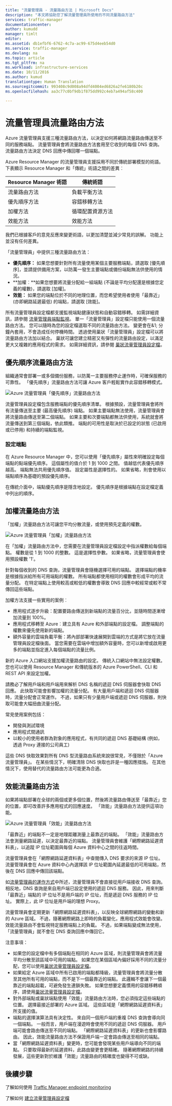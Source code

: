 ```yaml
---
title: "流量管理員 - 流量路由方法 | Microsoft Docs"
description: "本文將協助您了解流量管理員所使用的不同流量路由方法"
services: traffic-manager
documentationcenter: 
author: kumudd
manager: timlt
editor: 
ms.assetid: db1efbf6-6762-4c7a-ac99-675d4eeb54d0
ms.service: traffic-manager
ms.devlang: na
ms.topic: article
ms.tgt_pltfrm: na
ms.workload: infrastructure-services
ms.date: 10/11/2016
ms.author: kumud
translationtype: Human Translation
ms.sourcegitcommit: 993408c9d008a94dfd4004ed6826a2fe6180b20c
ms.openlocfilehash: aa3c77c0bf9db1f875dd992c4eb7a494af58c400

---
```


# <a name="traffic-manager-traffic-routing-methods"></a>流量管理員流量路由方法

Azure 流量管理員支援三種流量路由方法，以決定如何將網路流量路由傳送至不同的服務端點。 流量管理員會將流量路由方法套用至它收到的每個 DNS 查詢。 流量路由方法決定 DNS 回應中傳回哪一個端點。

Azure Resource Manager 的流量管理員支援採用不同於傳統部署模型的術語。 下表顯示 Resource Manager 和「傳統」術語之間的差異︰

| Resource Manager 術語 | 傳統術語 |
| --- | --- |
| 流量路由方法 |負載平衡方法 |
| 優先順序方法 |容錯移轉方法 |
| 加權方法 |循環配置資源方法 |
| 效能方法 |效能方法 |

我們已根據客戶的意見反應來變更術語，以更加清楚並減少常見的誤解。 功能上並沒有任何差異。

「流量管理員」中提供三種流量路由方法：

* **優先順序：** 如果您想要針對所有流量使用某個主要服務端點，請選取 [優先順序]，並請提供備用方案，以防萬一發生主要端點或備份端點無法供使用的情況。
* **加權︰**如果您想要將流量分配給一組端點 (不論是平均分配還是根據您定義的權數)，請選取 [加權]。
* **效能：** 如果您的端點位於不同的地理位置，而您希望使用者使用「最靠近」(亦即網路延遲最低) 的端點，請選取 [效能]。

所有流量管理員設定檔都支援監視端點健康狀態和自動容錯移轉。 如需詳細資訊，請參閱 [流量管理員端點監視](traffic-manager-monitoring.md)。 單一「流量管理員」設定檔只能使用一個流量路由方法。 您可以隨時為您的設定檔選取不同的流量路由方法。 變更會在&1; 分鐘內套用，不會造成任何停機時間。 透過使用巢狀「流量管理員」設定檔可以將流量路由方法加以結合。 巢狀可讓您建立精密又有彈性的流量路由設定，以滿足更大又複雜的應用程式的需求。 如需詳細資訊，請參閱 [巢狀流量管理員設定檔](traffic-manager-nested-profiles.md)。

## <a name="priority-traffic-routing-method"></a>優先順序流量路由方法

組織通常會部署一或多個備份服務，以防萬一主要服務停止運作時，可確保服務的可靠性。 「優先順序」流量路由方法可讓 Azure 客戶輕鬆實作此容錯移轉模式。

![Azure 流量管理員「優先順序」流量路由方法][1]

流量管理員設定檔包含服務端點的優先順序清單。 根據預設，流量管理員會將所有流量傳送至主要 (最高優先順序) 端點。 如果主要端點無法使用，流量管理員會將流量路由傳送至第二個端點。 如果主要和次要端點都無法供使用，系統就會將流量傳送到第三個端點，依此類推。 端點的可用性是取決於已設定的狀態 (已啟用或已停用) 和持續的端點監視。

### <a name="configuring-endpoints"></a>設定端點

在 Azure Resource Manager 中，您可以使用「優先順序」屬性來明確設定每個端點的點端優先順序。 這個屬性的值介於 1 到 1000 之間。 值越低代表優先順序越高。 端點無法共用優先順序值。 設定屬性是選擇性的。 如果省略，則會使用以端點順序為基礎的預設優先順序。

在傳統介面中，端點優先順序是隱含地設定。 優先順序是根據端點在設定檔定義中列出的順序。

## <a name="weighted-traffic-routing-method"></a>加權流量路由方法

「加權」流量路由方法可讓您平均分散流量，或使用預先定義的權數。

![Azure 流量管理員「加權」流量路由方法][2]

在「加權」流量路由方法中，您需要在流量管理員設定檔設定中指派權數給每個端點。 權數是從 1 到 1000 的整數。 這是選擇性參數。 如果省略，流量管理員會使用預設權數 '1'。

針對每個收到的 DNS 查詢，流量管理員會隨機選擇可用的端點。 選擇端點的機率是根據指派給所有可用端點的權數。 所有端點都使用相同的權數會形成平均的流量分配。 在特定端點上使用較高或較低的權數會導致 DNS 回應中較經常或較不常傳回這些端點。

加權方法支援一些實用的案例︰

* 應用程式逐步升級：配置要路由傳送到新端點的流量百分比，並隨時間逐漸增加流量到 100%。
* 應用程式移轉至 Azure︰建立具有 Azure 和外部端點的設定檔。 調整端點的權數來優先使用新的端點。
* 額外容量的雲端負載平衡：將內部部署快速展開到雲端的方式是將它放在流量管理員設定檔後面。 當您需要在雲端中增加額外容量時，您可以新增或啟用更多的端點並指定進入每個端點的流量比例。

新的 Azure 入口網站支援加權流量路由的設定。 傳統入口網站中無法設定權數。 您也可以使用 Resource Manager 和傳統版本的 Azure PowerShell、CLI 和 REST API 來設定加權。

請務必了解用戶端和用戶端用來解析 DNS 名稱的遞迴 DNS 伺服器會快取 DNS 回應。 此快取可能會影響加權的流量分配。 有大量用戶端和遞迴 DNS 伺服器時，流量分配會正常運作。 不過，如果只有少量用戶端或遞迴 DNS 伺服器，則快取可能會大幅扭曲流量分配。

常見使用案例包括：

* 開發與測試環境
* 應用程式間通訊
* 以較小的使用者群為對象的應用程式，有共同的遞迴 DNS 基礎結構 (例如，透過 Proxy 連接的公司員工)

這些 DNS 快取效果對所有 DNS 型流量路由系統來說很常見，不僅限於「Azure 流量管理員」。 在某些情況下，明確清除 DNS 快取也許是一種因應措施。 在其他情況下，使用替代的流量路由方法可能更為合適。

## <a name="performance-traffic-routing-method"></a>效能流量路由方法

如果將端點部署在全球的兩個或更多個位置，然後將流量路由傳送至「最靠近」您的位置，即可改善許多應用程式的回應速度。 「效能」流量路由方法提供這項功能。

![Azure 流量管理員「效能」流量路由方法][3]

「最靠近」的端點不一定是地理距離測量上最靠近的端點。 「效能」流量路由方法會測量網路延遲，以決定最靠近的端點。 流量管理員會維護「網際網路延遲資料表」，以追蹤 IP 位址範圍與每個 Azure 資料中心之間的往返時間。

流量管理員會在「網際網路延遲資料表」中查閱傳入 DNS 要求的來源 IP 位址。 流量管理員會在 Azure 資料中心內選擇該 IP 位址範圍內延遲最低的可用端點，然後在 DNS 回應中傳回該端點。

如[流量管理員的運作方式](traffic-manager-how-traffic-manager-works.md)中所述，流量管理員不會直接從用戶端接收 DNS 查詢。 相反地，DNS 查詢是來自用戶端已設定使用的遞迴 DNS 服務。 因此，用來判斷「最靠近」端點的 IP 位址不是用戶端的 IP 位址，而是遞迴 DNS 服務的 IP 位址。 實際上，此 IP 位址是用戶端的理想 Proxy。

流量管理員會定期更新「網際網路延遲資料表」，以反映全球網際網路的變動和新的 Azure 區域。 不過，隨著網際網路上即時的負載變化，應用程式效能會改變。 效能流量路由不會監視特定服務端點上的負載。 不過，如果端點變成無法使用，「流量管理員」就不會在 DNS 查詢回應中傳回它。

注意事項：

* 如果您的設定檔中有多個端點在相同的 Azure 區域，則流量管理員會將流量平均分散至該區域中可用的端點。 如果您在某個區域內偏好採用不同的流量分配，您可以使用[巢狀流量管理員設定檔](traffic-manager-nested-profiles.md)。
* 如果給定 Azure 區域中所有已啟用的端點都降級，流量管理員會將流量分散至其他所有可用的端點，而不是下一個最靠近的端點。 此邏輯不會讓下一個最靠近的端點超載，可避免發生連鎖失敗。 如果您想要定義慣用的容錯移轉順序，請使用[巢狀流量管理員設定檔](traffic-manager-nested-profiles.md)。
* 對外部端點或巢狀端點使用「效能」流量路由方法時，您必須指定這些端點的位置。 選擇最接近部署的 Azure 區域。 這些區域是「網際網路延遲資料表」所支援的值。
* 端點的選擇演算法具有決定性。 來自同一個用戶端的重複 DNS 查詢會導向同一個端點。 一般而言，用戶端在漫遊時會使用不同的遞迴 DNS 伺服器。 用戶端可能會路由傳送至不同的端點。 「網際網路延遲資料表」的更新也會影響路由。 因此，效能流量路由方法不保證用戶端一定會路由傳送至相同的端點。
* 當「網際網路延遲資料表」變更時，您可能會發現某些用戶端導向不同的端點。 只要取得最新的延遲資料，此路由變更會更精確。 隨著網際網路的持續發展，這些更新對於維護「效能」流量路由的精確度也變得不可或缺。

## <a name="next-steps"></a>後續步驟

了解如何使用 [Traffic Manager endpoint monitoring](traffic-manager-monitoring.md)

了解如何 [建立流量管理員設定檔](traffic-manager-manage-profiles.md)

<!--Image references-->
[1]: ./media/traffic-manager-routing-methods/priority.png
[2]: ./media/traffic-manager-routing-methods/weighted.png
[3]: ./media/traffic-manager-routing-methods/performance.png



<!--HONumber=Jan17_HO1-->


